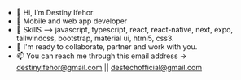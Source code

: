 - 👋 Hi, I’m Destiny Ifehor
- 👀 Mobile and web app developer
- 🌱 SkillS -->  javascript, typescript, react, react-native, next, expo, tailwindcss, bootstrap, material ui, html5, css3.
- 💞️ I'm ready to collaborate, partner and work with you.
- 📫 You can reach me through this email address -> destinyifehor@gmail.com || destechofficial@gmail.com

<!---
destinyifeh/destinyifeh is a ✨ special ✨ repository because its `README.md` (this file) appears on your GitHub profile.
You can click the Preview link to take a look at your changes.
--->
